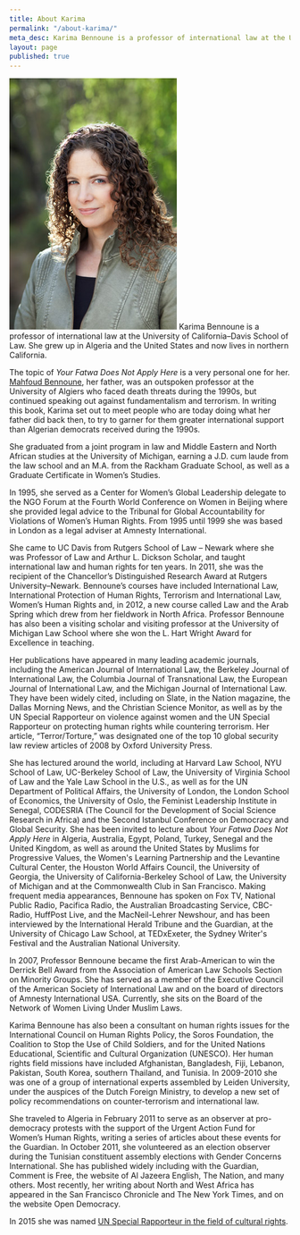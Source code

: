 ```yaml
---
title: About Karima
permalink: "/about-karima/"
meta_desc: Karima Bennoune is a professor of international law at the University of California–Davis School of Law. She grew up in Algeria and the United States and now lives in northern California.
layout: page
published: true
---
```


![](/assets/img/KarimaBennoune_wr.jpg) Karima Bennoune is a professor of international law at the University of California–Davis School of Law. She grew up in Algeria and the United States and now lives in northern California.


The topic of _Your Fatwa Does Not Apply Here_ is a very personal one for her. [Mahfoud Bennoune](http://www.mahfoudbennoune.com/), her father, was an outspoken professor at the University of Algiers who faced death threats during the 1990s, but continued speaking out against fundamentalism and terrorism. In writing this book, Karima set out to meet people who are today doing what her father did back then, to try to garner for them greater international support than Algerian democrats received during the 1990s.


She graduated from a joint program in law and Middle Eastern and North African studies at the University of Michigan, earning a J.D. cum laude from the law school and an M.A. from the Rackham Graduate School, as well as a Graduate Certificate in Women’s Studies.


In 1995, she served as a Center for Women’s Global Leadership delegate to the NGO Forum at the Fourth World Conference on Women in Beijing where she provided legal advice to the Tribunal for Global Accountability for Violations of Women’s Human Rights. From 1995 until 1999 she was based in London as a legal adviser at Amnesty International.


She came to UC Davis from Rutgers School of Law – Newark where she was Professor of Law and Arthur L. Dickson Scholar, and taught international law and human rights for ten years. In 2011, she was the recipient of the Chancellor’s Distinguished Research Award at Rutgers University–Newark. Bennoune’s courses have included International Law, International Protection of Human Rights, Terrorism and International Law, Women’s Human Rights and, in 2012, a new course called Law and the Arab Spring which drew from her fieldwork in North Africa. Professor Bennoune has also been a visiting scholar and visiting professor at the University of Michigan Law School where she won the L. Hart Wright Award for Excellence in teaching.


Her publications have appeared in many leading academic journals, including the American Journal of International Law, the Berkeley Journal of International Law, the Columbia Journal of Transnational Law, the European Journal of International Law, and the Michigan Journal of International Law. They have been widely cited, including on Slate, in the Nation magazine, the Dallas Morning News, and the Christian Science Monitor, as well as by the UN Special Rapporteur on violence against women and the UN Special Rapporteur on protecting human rights while countering terrorism. Her article, “Terror/Torture,” was designated one of the top 10 global security law review articles of 2008 by Oxford University Press.


She has lectured around the world, including at Harvard Law School, NYU School of Law, UC-Berkeley School of Law, the University of Virginia School of Law and the Yale Law School in the U.S., as well as for the UN Department of Political Affairs, the University of London, the London School of Economics, the University of Oslo, the Feminist Leadership Institute in Senegal, CODESRIA (The Council for the Development of Social Science Research in Africa) and the Second Istanbul Conference on Democracy and Global Security. She has been invited to lecture about *Your Fatwa Does Not Apply Here* in Algeria, Australia, Egypt, Poland, Turkey, Senegal and the United Kingdom, as well as around the United States by Muslims for Progressive Values, the Women's Learning Partnership and the Levantine Cultural Center, the Houston World Affairs Council, the University of Georgia, the University of California-Berkeley School of Law, the University of Michigan and at the Commonwealth Club in San Francisco. Making frequent media appearances, Bennoune has spoken on Fox TV, National Public Radio, Pacifica Radio, the Australian Broadcasting Service, CBC-Radio, HuffPost Live, and the MacNeil-Lehrer Newshour, and has been interviewed by the International Herald Tribune and the Guardian, at the University of Chicago Law School, at TEDxExeter, the Sydney Writer's Festival and the Australian National University.  


In 2007, Professor Bennoune became the first Arab-American to win the Derrick Bell Award from the Association of American Law Schools Section on Minority Groups. She has served as a member of the Executive Council of the American Society of International Law and on the board of directors of Amnesty International USA. Currently, she sits on the Board of the Network of Women Living Under Muslim Laws.


Karima Bennoune has also been a consultant on human rights issues for the International Council on Human Rights Policy, the Soros Foundation, the Coalition to Stop the Use of Child Soldiers, and for the United Nations Educational, Scientific and Cultural Organization (UNESCO). Her human rights field missions have included Afghanistan, Bangladesh, Fiji, Lebanon, Pakistan, South Korea, southern Thailand, and Tunisia. In 2009-2010 she was one of a group of international experts assembled by Leiden University, under the auspices of the Dutch Foreign Ministry, to develop a new set of policy recommendations on counter-terrorism and international law.


She traveled to Algeria in February 2011 to serve as an observer at pro-democracy protests with the support of the Urgent Action Fund for Women’s Human Rights, writing a series of articles about these events for the Guardian. In October 2011, she volunteered as an election observer during the Tunisian constituent assembly elections with Gender Concerns International. She has published widely including with the Guardian, Comment is Free, the website of Al Jazeera English, The Nation, and many others.  Most recently, her writing about North and West Africa has appeared in the San Francisco Chronicle and The New York Times, and on the website Open Democracy.

In 2015 she was named [UN Special Rapporteur in the field of cultural rights](http://www.karimabennoune.com/journal/2015/10/02/un-human-rights-council/). 
